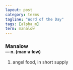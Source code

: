 ```yaml
---
layout: post
category: terms
tagline: "Word of the Day"
tags: [alpha_m]
term: manalow
---
```


<h3>Manalow<br/> <small>&mdash; n. (man<span>&middot;</span>a<span>&middot;</span>low)</small></h3>
<p><ol><li>angel food, in short supply</li>
</ol></p>
